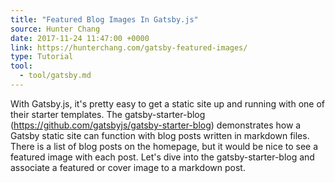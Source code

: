 ```yaml
---
title: "Featured Blog Images In Gatsby.js"
source: Hunter Chang
date: 2017-11-24 11:47:00 +0000
link: https://hunterchang.com/gatsby-featured-images/
type: Tutorial
tool:
  - tool/gatsby.md
---
```

With Gatsby.js, it's pretty easy to get a static site up and running with one of their starter templates. The gatsby-starter-blog (https://github.com/gatsbyjs/gatsby-starter-blog) demonstrates how a Gatsby static site can function with blog posts written in markdown files. There is a list of blog posts on the homepage, but it would be nice to see a featured image with each post. Let's dive into the gatsby-starter-blog and associate a featured or cover image to a markdown post.





